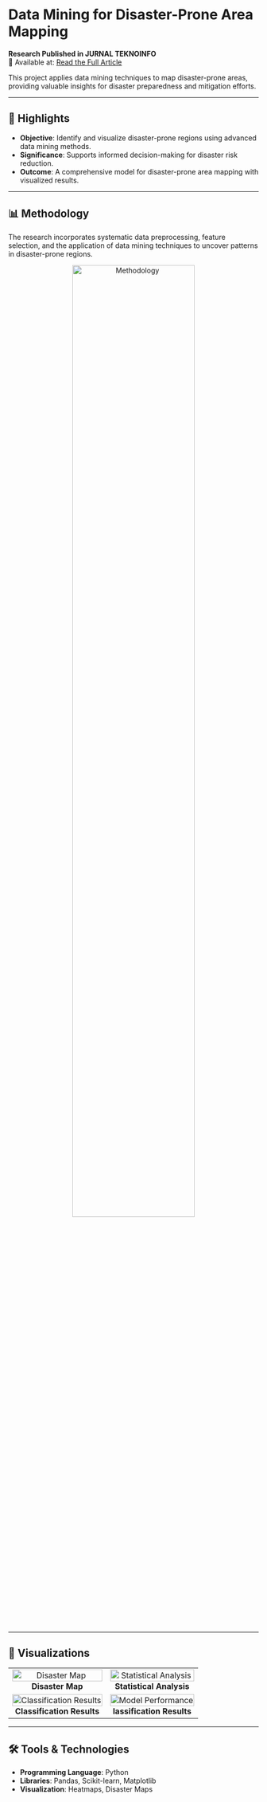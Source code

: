 # Data Mining for Disaster-Prone Area Mapping  
**Research Published in JURNAL TEKNOINFO**  
📄 Available at: [Read the Full Article](https://ejurnal.teknokrat.ac.id/index.php/teknoinfo/article/view/2381)  

This project applies data mining techniques to map disaster-prone areas, providing valuable insights for disaster preparedness and mitigation efforts.  

---

## 🌟 Highlights  
- **Objective**: Identify and visualize disaster-prone regions using advanced data mining methods.  
- **Significance**: Supports informed decision-making for disaster risk reduction.  
- **Outcome**: A comprehensive model for disaster-prone area mapping with visualized results.  

---

## 📊 Methodology  
The research incorporates systematic data preprocessing, feature selection, and the application of data mining techniques to uncover patterns in disaster-prone regions.  

<p align="center">
  <img src="https://github.com/user-attachments/assets/b7b3ab9e-d0bd-4310-b7ea-4c8b02842086" alt="Methodology" width="70%">
</p>

---

## 📸 Visualizations  

<p align="center">
  <table>
    <tr>
      <td align="center"><img src="https://github.com/user-attachments/assets/94d75c1f-d5b6-486e-9153-d67facab80b5" alt="Disaster Map" width="100%"><br><b>Disaster Map</b></td>
      <td align="center"><img src="https://github.com/user-attachments/assets/9866d69e-f477-47da-8a44-460fcf3479d7" alt="Statistical Analysis" width="100%"><br><b>Statistical Analysis</b></td>
    </tr>
    <tr>
      <td align="center"><img src="https://github.com/user-attachments/assets/9fd45d23-2538-4079-b616-b76f742582d0" alt="Classification Results" width="100%"><br><b>Classification Results</b></td>
      <td align="center"><img src="https://github.com/user-attachments/assets/2e4c76a4-e54d-423a-bd5d-5b14750e46f5" alt="Model Performance" width="100%"><br><b>lassification Results</b></td>
    </tr>
  </table>
</p>

---

## 🛠️ Tools & Technologies  
- **Programming Language**: Python  
- **Libraries**: Pandas, Scikit-learn, Matplotlib  
- **Visualization**: Heatmaps, Disaster Maps  
